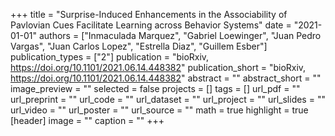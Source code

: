 +++
title = "Surprise-Induced Enhancements in the Associability of Pavlovian Cues Facilitate Learning across Behavior Systems"
date = "2021-01-01"
authors = ["Inmaculada Marquez", "Gabriel Loewinger", "Juan Pedro Vargas", "Juan Carlos Lopez", "Estrella Diaz", "Guillem Esber"]
publication_types = ["2"]
publication = "bioRxiv, https://doi.org/10.1101/2021.06.14.448382"
publication_short = "bioRxiv, https://doi.org/10.1101/2021.06.14.448382"
abstract = ""
abstract_short = ""
image_preview = ""
selected = false
projects = []
tags = []
url_pdf = ""
url_preprint = ""
url_code = ""
url_dataset = ""
url_project = ""
url_slides = ""
url_video = ""
url_poster = ""
url_source = ""
math = true
highlight = true
[header]
image = ""
caption = ""
+++
